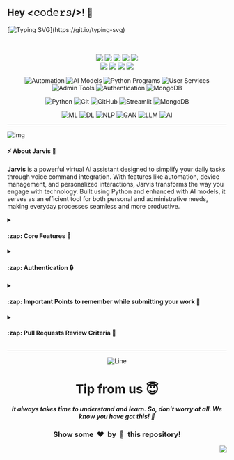 <h2>Hey <𝚌𝚘𝚍𝚎𝚛𝚜/>! 👋</h2>

[![Typing SVG](https://readme-typing-svg.demolab.com?font=Monoton&size=85&pause=12&speed=12&color=00FF00&center=true&vCenter=true&width=2000&height=200&lines=Hello+World!;Meet+Jarvis+-+Your+AI+Assistant!;Enhance+Productivity+with+AI!;Automate.+Assist.+Achieve!;Voice+Commands+at+Your+Fingertips!;AI+Driven+Efficiency!;Build+Smarter,+Work+Faster!;Innovate+with+Machine+Learning!)](https://git.io/typing-svg)

<div align="center">
  <p>
    </a>
    </a><br /><br />
    <img src="https://img.shields.io/github/repo-size/Avdhesh-Varshney/Jarvis" />
    <img src="https://img.shields.io/github/languages/count/Avdhesh-Varshney/Jarvis" />
    <img src="https://img.shields.io/github/stars/Avdhesh-Varshney/Jarvis" />
    <img src="https://img.shields.io/github/last-commit/Avdhesh-Varshney/Jarvis" />
    <img src="https://img.shields.io/github/license/Avdhesh-Varshney/Jarvis" />
    <br />
    <img src="https://img.shields.io/github/issues-raw/Avdhesh-Varshney/Jarvis" />
    <img src="https://img.shields.io/github/issues-closed-raw/Avdhesh-Varshney/Jarvis" />
    <img src="https://img.shields.io/github/issues-pr-raw/Avdhesh-Varshney/Jarvis" />
    <img src="https://img.shields.io/github/issues-pr-closed-raw/Avdhesh-Varshney/Jarvis" />
  </p>

  <p>

  ![Automation](https://img.shields.io/badge/Automation-ff5733?style=flat-square)
  ![AI Models](https://img.shields.io/badge/AI-Models-007bff?style=flat-square)
  ![Python Programs](https://img.shields.io/badge/Python-Programs-ffc300?style=flat-square)
  ![User Services](https://img.shields.io/badge/User-Services-6a1b9a?style=flat-square)
  ![Admin Tools](https://img.shields.io/badge/Admin-Tools-28a745?style=flat-square)
  ![Authentication](https://img.shields.io/badge/Authentication-34495e?style=flat-square)
  ![MongoDB](https://img.shields.io/badge/MongoDB-Database-e67e22?style=flat-square)
  </p>

  <p>

  ![Python](https://img.shields.io/badge/python-3670A0?style=for-the-badge&logo=python&logoColor=ffdd54)
  ![Git](https://img.shields.io/badge/git-%23F05033.svg?style=for-the-badge&logo=git&logoColor=white)
  ![GitHub](https://img.shields.io/badge/github-%23121011.svg?style=for-the-badge&logo=github&logoColor=white)
  ![Streamlit](https://img.shields.io/badge/Streamlit-%23FE4B4B.svg?style=for-the-badge&logo=streamlit&logoColor=white)
  ![MongoDB](https://img.shields.io/badge/MongoDB-%234ea94b.svg?style=for-the-badge&logo=mongodb&logoColor=white)
  </p>

  <p>

  ![ML](https://img.shields.io/badge/ML-%23FF7F50.svg?style=for-the-badge)
  ![DL](https://img.shields.io/badge/DL-%23FF6347.svg?style=for-the-badge)
  ![NLP](https://img.shields.io/badge/NLP-%23706FD3.svg?style=for-the-badge)
  ![GAN](https://img.shields.io/badge/GAN-%23FF69B4.svg?style=for-the-badge)
  ![LLM](https://img.shields.io/badge/LLM-%238E44AD.svg?style=for-the-badge)
  ![AI](https://img.shields.io/badge/AI-%234A90E2.svg?style=for-the-badge)
  </p>

</div>

--- 

![img](./assets/intro.gif)

#### :zap: About Jarvis 🌟

**Jarvis** is a powerful virtual AI assistant designed to simplify your daily tasks through voice command integration. With features like automation, device management, and personalized interactions, Jarvis transforms the way you engage with technology. Built using Python and enhanced with AI models, it serves as an efficient tool for both personal and administrative needs, making everyday processes seamless and more productive.

<details>
<summary><h4>:zap: Core Features 🔑</h4></summary>

- Control devices and execute tasks using natural language commands.
- Streamline repetitive tasks to save time and effort.
- Supports multiple user roles (User, Admin) for tailored access.
- Utilizes MongoDB for secure and efficient data management.

</details>

<details>
<summary><h4>:zap: Authentication 🔒</h4></summary>

- **User Roles:** The application supports multiple roles (User, Admin), each with specific access to services.
- **Login Credentials:** Ensure you have your ID and password ready for authentication.
- **For Testing/Developing Purpose:**
  - **User:**
    - **ID:** user@user.com
    - **Password:** user_Password
  - **Admin:**
    - **ID:** admin@admin.com
    - **Password:** admin_Password

</details>

<details>
<summary><h4>:zap: Important Points to remember while submitting your work 📍</h4></summary>

> We want your work to be readable by others; therefore, we encourage you to note the following:

1. Use `PascalCase` for directory/folder names (e.g., `BrainTumorModel`, `DiabetesModel`).
2. Use `camelCase` for file names (e.g., `movieRecommendationModel`, `latestNews`, `ticTakToe`).
3. Name the main function exactly the same as the file name.
4. Limit commits to 3-4 unless given permission by project Admins or Mentors.
5. Keep commit messages clear and relevant; avoid unnecessary details.
6. **Never commit deployed model files to the repository; upload them to Google Drive, provide a downloadable link in the PR template, and update the `secrets.example.toml` file accordingly.**

</details>

<details>
<summary><h4>:zap: Pull Requests Review Criteria 🧲</h4></summary>

1. Fill out the ***PR template*** properly when submitting a pull request.
2. Do not commit directly to the `main` branch, or your PR will be instantly rejected.
3. Ensure all work is original and not copied from other sources.
4. Add comments to your code wherever necessary for clarity.
5. Include a working video and show integration with Jarvis as part of your PR.
6. For frontend updates, share screenshots and work samples before submitting a PR.

</details>

---

<div align="center">

![Line](https://github.com/Avdhesh-Varshney/WebMasterLog/assets/114330097/4b78510f-a941-45f8-a9d5-80ed0705e847)

# Tip from us 😇 
##### It always takes time to understand and learn. So, don't worry at all. We know <b>you have got this</b>! 💪 
### Show some &nbsp;❤️&nbsp; by &nbsp;🌟&nbsp; this repository! 

</div>

<a href="#top"><img src="https://img.shields.io/badge/⬆-Back%20to%20Top-red?style=for-the-badge" align="right"/></a>
